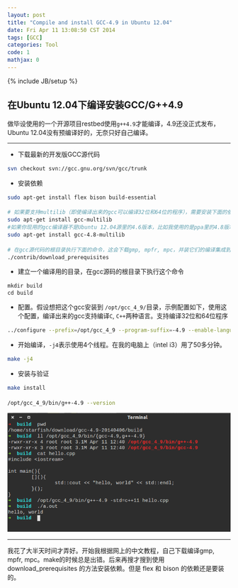 ```yaml
---
layout: post
title: "Compile and install GCC-4.9 in Ubuntu 12.04"
date: Fri Apr 11 13:08:50 CST 2014
tags: [GCC]
categories: Tool
code: 1
mathjax: 0
---
```

{% include JB/setup %}

在Ubuntu 12.04下编译安装GCC/G++4.9
---

做毕设使用的一个开源项目restbed使用`g++4.9`才能编译，4.9还没正式发布，Ubuntu 12.04没有预编译好的，无奈只好自己编译。

---

- 下载最新的开发版GCC源代码

~~~bash
svn checkout svn://gcc.gnu.org/svn/gcc/trunk
~~~

- 安装依赖

~~~bash
sudo apt-get install flex bison build-essential 

# 如果要支持multilib（即使编译出来的gcc可以编译32位和64位的程序），需要安装下面的依赖
sudo apt-get install gcc-multilib
#如果你现用的gcc编译器不是Ubuntu 12.04源里的4.6版本，比如我使用的是ppa里的4.8版本，上面的命令需要改成
sudo apt-get install gcc-4.8-multilib

# 在gcc源代码的根目录执行下面的命令，这会下载gmp, mpfr, mpc，并装它们的编译集成到GCC的编译过程中
./contrib/download_prerequisites 
~~~

- 建立一个编译用的目录，在gcc源码的根目录下执行这个命令

~~~
mkdir build
cd build
~~~

- 配置。假设想把这个gcc安装到 `/opt/gcc_4_9/`目录，示例配置如下，使用这个配置，编译出来的gcc支持编译`C`, `C++`两种语言。支持编译32位和64位程序

~~~bash
../configure --prefix=/opt/gcc_4_9 --program-suffix=-4.9 --enable-languages=c,c++ --enable-multilib --build=x86_64-linux-gnu --enable-checking=release 
~~~

- 开始编译，`-j4`表示使用4个线程。在我的电脑上（intel i3）用了50多分钟。

~~~bash
make -j4
~~~

- 安装与验证

~~~bash
make install

/opt/gcc_4_9/bin/g++-4.9 --version
~~~

![](/images/posts/gcc_4.9.png)

-----------

我花了大半天时间才弄好。开始我根据网上的中文教程，自己下载编译gmp, mpfr, mpc。make的时候总是出错。后来再搜才搜到使用 download_prerequisites 的方法安装依赖。但是 flex 和 bison 的依赖还是要装的。
